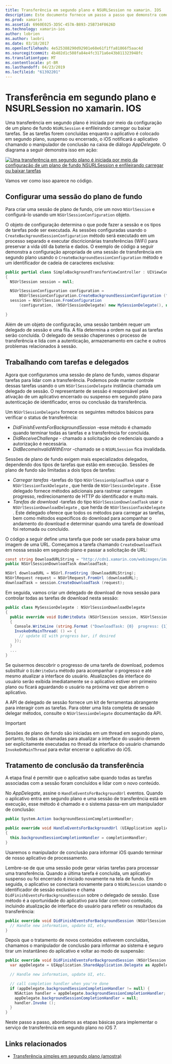 ```yaml
---
title: Transferência em segundo plano e NSURLSession no xamarin. IOS
description: Este documento fornece um passo a passo que demonstra como usar a transferência em segundo plano e NSUrlSession para iniciar o download de uma imagem grande e continuar esse download, quando o aplicativo é colocado em segundo plano.
ms.prod: xamarin
ms.assetid: 6960E025-3D5C-457A-B893-25B734F8626D
ms.technology: xamarin-ios
author: lobrien
ms.author: laobri
ms.date: 03/18/2017
ms.openlocfilehash: 4e525388290d92901e68e61f1ffa81866f5aac4d
ms.sourcegitcommit: 4b402d1c508fa84e4fc3171a6e43b811323948fc
ms.translationtype: MT
ms.contentlocale: pt-BR
ms.lasthandoff: 04/23/2019
ms.locfileid: "61392201"
---
```

# <a name="background-transfer-and-nsurlsession-in-xamarinios"></a>Transferência em segundo plano e NSURLSession no xamarin. IOS

Uma transferência em segundo plano é iniciada por meio da configuração de um plano de fundo `NSURLSession` e enfileirando carregar ou baixar tarefas. Se as tarefas forem concluídas enquanto o aplicativo é colocado em segundo plano, suspenso ou encerrado, o iOS notificará o aplicativo chamando o manipulador de conclusão na caixa de diálogo *AppDelegate*. O diagrama a seguir demonstra isso em ação:

 [![](background-transfer-walkthrough-images/transfer.png "Uma transferência em segundo plano é iniciada por meio da configuração de um plano de fundo NSURLSession e enfileirando carregar ou baixar tarefas")](background-transfer-walkthrough-images/transfer.png#lightbox)

Vamos ver como isso aparece no código.

## <a name="configuring-a-background-session"></a>Configurar uma sessão do plano de fundo

Para criar uma sessão de plano de fundo, crie um novo `NSUrlSession` e configurá-lo usando um `NSUrlSessionConfiguration` objeto.

O objeto de configuração determina o que pode fazer a sessão e os tipos de tarefas pode ser executada.
As sessões configuradas usando o `CreateBackgroundSessionConfiguration` método será executado em um processo separado e executar discricionárias transferências (WiFi) para preservar a vida útil da bateria e dados.
O exemplo de código a seguir demonstra a configuração apropriada de uma sessão de transferência em segundo plano usando o `CreateBackgroundSessionConfiguration` método e um identificador de cadeia de caracteres exclusiva:

```csharp
public partial class SimpleBackgroundTransferViewController : UIViewController
{
  NSUrlSession session = null;

  NSUrlSessionConfiguration configuration =
      NSUrlSessionConfiguration.CreateBackgroundSessionConfiguration ("com.SimpleBackgroundTransfer.BackgroundSession");
  session = NSUrlSession.FromConfiguration
      (configuration, (NSUrlSessionDelegate) new MySessionDelegate(), new NSOperationQueue());

}
```

Além de um objeto de configuração, uma sessão também requer um delegado de sessão e uma fila.
A fila determina a ordem na qual as tarefas serão concluída. O delegado de sessão chaperones o processo de transferência e lida com a autenticação, armazenamento em cache e outros problemas relacionados à sessão.

## <a name="working-with-tasks-and-delegates"></a>Trabalhando com tarefas e delegados

Agora que configuramos uma sessão de plano de fundo, vamos disparar tarefas para lidar com a transferência. Podemos pode manter controle dessas tarefas usando o um `NSUrlSessionDelegate` instância chamada um delegado de sessão. O representante de sessão é responsável pela ativação de um aplicativo encerrado ou suspenso em segundo plano para autenticação de identificador, erros ou conclusão da transferência.

Um `NSUrlSessionDelegate` fornece os seguintes métodos básicos para verificar o status de transferência:

-  *DidFinishEventsForBackgroundSession* -esse método é chamado quando terminar todas as tarefas e a transferência for concluída.
-  *DidReceiveChallenge* - chamado a solicitação de credenciais quando a autorização é necessária.
-  *DidBecomeInvalidWithError* -chamado se o `NSURLSession` fica invalidada.


Sessões de plano de fundo exigem mais especializados delegados, dependendo dos tipos de tarefas que estão em execução. Sessões de plano de fundo são limitadas a dois tipos de tarefas:

-  *Carregar tarefas* -tarefas do tipo `NSUrlSessionUploadTask` usar o `NSUrlSessionTaskDelegate` , que herda de `NSUrlSessionDelegate` . Esse delegado fornece métodos adicionais para rastrear carregam progresso, redirecionamento de HTTP do identificador e muito mais.
-  *Tarefas de download* -tarefas do tipo `NSUrlSessionDownloadTask` usar o `NSUrlSessionDownloadDelegate` , que herda de `NSUrlSessionTaskDelegate` . Este delegado oferece que todos os métodos para carregar as tarefas, bem como métodos específicos do download para acompanhar o andamento do download e determinar quando uma tarefa de download foi retomada ou concluído.


O código a seguir define uma tarefa que pode ser usada para baixar uma imagem de uma URL. Começamos a tarefa chamando `CreateDownloadTask` em nossa sessão em segundo plano e passar a solicitação de URL:

```csharp
const string DownloadURLString = "http://cdn1.xamarin.com/webimages/images/xamarin.png";
public NSUrlSessionDownloadTask downloadTask;

NSUrl downloadURL = NSUrl.FromString (DownloadURLString);
NSUrlRequest request = NSUrlRequest.FromUrl (downloadURL);
downloadTask = session.CreateDownloadTask (request);
```

Em seguida, vamos criar um delegado de download de nova sessão para controlar todas as tarefas de download nesta sessão:

```csharp
public class MySessionDelegate : NSUrlSessionDownloadDelegate
{
  public override void DidWriteData (NSUrlSession session, NSUrlSessionDownloadTask downloadTask, long bytesWritten, long totalBytesWritten, long totalBytesExpectedToWrite)
  {
    Console.WriteLine (string.Format ("DownloadTask: {0}  progress: {1}", downloadTask, progress));
    InvokeOnMainThread( () => {
      // update UI with progress bar, if desired
    });
  }
  ...
}
```

Se quisermos descobrir o progresso de uma tarefa de download, podemos substituir o `DidWriteData` método para acompanhar o progresso e até mesmo atualizar a interface do usuário. Atualizações da interface do usuário serão exibida imediatamente se o aplicativo estiver em primeiro plano ou ficará aguardando o usuário na próxima vez que abrirem o aplicativo.

A API de delegado de sessão fornece um kit de ferramentas abrangente para interagir com as tarefas. Para obter uma lista completa de sessão delegar métodos, consulte o `NSUrlSessionDelegate` documentação da API.

> [!IMPORTANT]
> Sessões de plano de fundo são iniciadas em um thread em segundo plano, portanto, todas as chamadas para atualizar a interface do usuário devem ser explicitamente executadas no thread da interface do usuário chamando `InvokeOnMainThread` para evitar encerrar o aplicativo do iOS. 


## <a name="handling-transfer-completion"></a>Tratamento de conclusão da transferência

A etapa final é permitir que o aplicativo sabe quando todas as tarefas associadas com a sessão foram concluídos e lidar com o novo conteúdo.

No *AppDelegate*, assine o `HandleEventsForBackgroundUrl` eventos. Quando o aplicativo entra em segundo plano e uma sessão de transferência está em execução, esse método é chamado e o sistema passa-em um manipulador de conclusão:

```csharp
public System.Action backgroundSessionCompletionHandler;

public override void HandleEventsForBackgroundUrl (UIApplication application, string sessionIdentifier, System.Action completionHandler)
{
  this.backgroundSessionCompletionHandler = completionHandler;
}
```

Usaremos o manipulador de conclusão para informar iOS quando terminar de nosso aplicativo de processamento.

Lembre-se de que uma sessão pode gerar várias tarefas para processar uma transferência. Quando a última tarefa é concluída, um aplicativo suspenso ou foi encerrado é iniciado novamente na tela de fundo. Em seguida, o aplicativo se conectará novamente para o `NSURLSession` usando o identificador de sessão exclusivo e chama `DidFinishEventsForBackgroundSession` sobre o delegado de sessão. Esse método é a oportunidade do aplicativo para lidar com novo conteúdo, incluindo atualização de interface do usuário para refletir os resultados da transferência:

```csharp
public override void DidFinishEventsForBackgroundSession (NSUrlSession session) {
  // Handle new information, update UI, etc.
}
```

Depois que o tratamento de novos conteúdos estiverem concluídas, chamamos o manipulador de conclusão para informar ao sistema é seguro tirar um instantâneo do aplicativo e voltar ao modo de suspensão:

```csharp
public override void DidFinishEventsForBackgroundSession (NSUrlSession session) {
  var appDelegate = UIApplication.SharedApplication.Delegate as AppDelegate;

  // Handle new information, update UI, etc.

  // call completion handler when you're done
  if (appDelegate.backgroundSessionCompletionHandler != null) {
    NSAction handler = appDelegate.backgroundSessionCompletionHandler;
    appDelegate.backgroundSessionCompletionHandler = null;
    handler.Invoke ();
  }
}
```

Neste passo a passo, abordamos as etapas básicas para implementar o serviço de transferência em segundo plano no iOS 7.



## <a name="related-links"></a>Links relacionados

- [Transferência simples em segundo plano (amostra)](https://developer.xamarin.com/samples/monotouch/SimpleBackgroundTransfer/)
